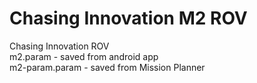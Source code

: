# Chasing Innovation M2 ROV
Chasing Innovation ROV              
m2.param - saved from android app         
m2-param.param - saved from Mission Planner     
